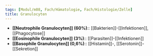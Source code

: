 ```yaml
---
tags: [Modul/m08, Fach/Hämatologie, Fach/Histologie/Zelle]
title: Granulocyten
---
```

- **[[Neutrophile Granulocyten]] (60%)**:: [[Bakterien]]-[[Infektionen]], [[Phagocytose]]
- **[[Eosinophile Granulocyten]] (3%)**:: [[Parasiten]]-[[Infektionen]]
- **[[Basophile Granulocyten]] (0,6%)**:: [[Histamin]]-, [[Serotonin]]-[[Sekretion]]
